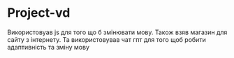﻿# Project-vd
Використовуав js для того що б змінювати мову. Також взяв магазин для сайту з інтернету. Та використовував чат гпт для того щоб робити адаптивність та зміну мову 
